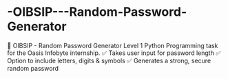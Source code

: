 # -OIBSIP---Random-Password-Generator
🔐 OIBSIP - Random Password Generator Level 1 Python Programming task for the Oasis Infobyte internship. ✅ Takes user input for password length ✅ Option to include letters, digits &amp; symbols ✅ Generates a strong, secure random password
